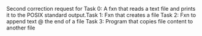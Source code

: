 Second correction request for
Task 0: A fxn that reads a text file and prints it to the POSIX standard output.Task 1: Fxn that creates a file
Task 2: Fxn to append text @ the end of a file
Task 3: Program that copies file content to  another file
